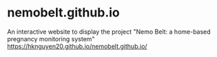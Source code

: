 # nemobelt.github.io
An interactive website to display the project "Nemo Belt: a home-based pregnancy monitoring system"
https://hknguyen20.github.io/nemobelt.github.io/
